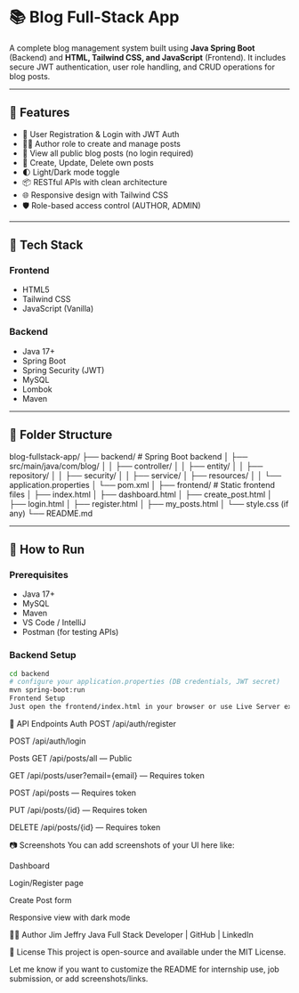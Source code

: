 # 📚 Blog Full-Stack App

A complete blog management system built using **Java Spring Boot** (Backend) and **HTML, Tailwind CSS, and JavaScript** (Frontend). It includes secure JWT authentication, user role handling, and CRUD operations for blog posts.

---

## 🚀 Features

- 🔐 User Registration & Login with JWT Auth
- 🧑‍💻 Author role to create and manage posts
- 📄 View all public blog posts (no login required)
- 📝 Create, Update, Delete own posts
- 🌓 Light/Dark mode toggle
- 📦 RESTful APIs with clean architecture
- 🌐 Responsive design with Tailwind CSS
- 🛡️ Role-based access control (AUTHOR, ADMIN)

---

## 🧰 Tech Stack

### Frontend
- HTML5
- Tailwind CSS
- JavaScript (Vanilla)

### Backend
- Java 17+
- Spring Boot
- Spring Security (JWT)
- MySQL
- Lombok
- Maven

---

## 📁 Folder Structure
blog-fullstack-app/
├── backend/ # Spring Boot backend
│ ├── src/main/java/com/blog/
│ │ ├── controller/
│ │ ├── entity/
│ │ ├── repository/
│ │ ├── security/
│ │ ├── service/
│ ├── resources/
│ │ └── application.properties
│ └── pom.xml
│
├── frontend/ # Static frontend files
│ ├── index.html
│ ├── dashboard.html
│ ├── create_post.html
│ ├── login.html
│ ├── register.html
│ ├── my_posts.html
│ └── style.css (if any)
└── README.md

---

## 🔧 How to Run

### Prerequisites

- Java 17+
- MySQL
- Maven
- VS Code / IntelliJ
- Postman (for testing APIs)

### Backend Setup

```bash
cd backend
# configure your application.properties (DB credentials, JWT secret)
mvn spring-boot:run
Frontend Setup
Just open the frontend/index.html in your browser or use Live Server extension in VS Code.
```
🧪 API Endpoints
Auth
POST /api/auth/register

POST /api/auth/login

Posts
GET /api/posts/all — Public

GET /api/posts/user?email={email} — Requires token

POST /api/posts — Requires token

PUT /api/posts/{id} — Requires token

DELETE /api/posts/{id} — Requires token

📷 Screenshots
You can add screenshots of your UI here like:

Dashboard

Login/Register page

Create Post form

Responsive view with dark mode

👨‍💻 Author
Jim Jeffry
Java Full Stack Developer | GitHub | LinkedIn

📜 License
This project is open-source and available under the MIT License.


Let me know if you want to customize the README for internship use, job submission, or add screenshots/links.
